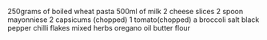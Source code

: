 250grams of boiled wheat pasta
500ml of milk
2 cheese slices 
2 spoon mayonniese 
2 capsicums (chopped)
1 tomato(chopped)
a broccoli
salt
black pepper
chilli flakes
mixed herbs 
oregano
oil
butter
flour
